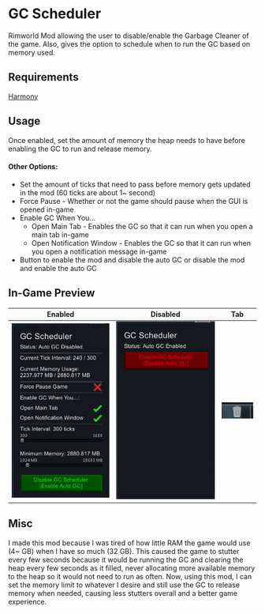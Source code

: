 # GC Scheduler
Rimworld Mod allowing the user to disable/enable the Garbage Cleaner of the game. Also, gives the option to schedule when to run the GC based on memory used.

## Requirements
[Harmony](https://steamcommunity.com/workshop/filedetails/?id=2009463077)

## Usage
Once enabled, set the amount of memory the heap needs to have before enabling the GC to run and release memory.
#### Other Options:
* Set the amount of ticks that need to pass before memory gets updated in the mod (60 ticks are about 1~ second)
* Force Pause - Whether or not the game should pause when the GUI is opened in-game
* Enable GC When You...
  * Open Main Tab - Enables the GC so that it can run when you open a main tab in-game
  * Open Notification Window - Enables the GC so that it can run when you open a notification message in-game
* Button to enable the mod and disable the auto GC or disable the mod and enable the auto GC

## In-Game Preview
Enabled | Disabled | Tab
------------ | ------------- | -------------
![Enabled](https://github.com/Imouto-chan/RW_GC_Scheduler/blob/main/Source/preview/preview_enabled.jpg) | ![Disabled](https://github.com/Imouto-chan/RW_GC_Scheduler/blob/main/Source/preview/preview_disable.jpg) | ![Tab](https://github.com/Imouto-chan/RW_GC_Scheduler/blob/main/Source/preview/preview_icon.jpg)

## Misc
I made this mod because I was tired of how little RAM the game would use (4~ GB) when I have so much (32 GB). This caused the game to stutter every few seconds because it would be running the GC and clearing the heap every few seconds as it filled, never allocating more available memory to the heap so it would not need to run as often. Now, using this mod, I can set the memory limit to whatever I desire and still use the GC to release memory when needed, causing less stutters overall and a better game experience.
